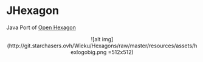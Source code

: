 JHexagon
=======

Java Port of [Open Hexagon](https://github.com/SuperV1234/SSVOpenHexagon)


<center>![alt img](http://git.starchasers.ovh/Wieku/Hexagons/raw/master/resources/assets/hexlogobig.png =512x512)</center>
